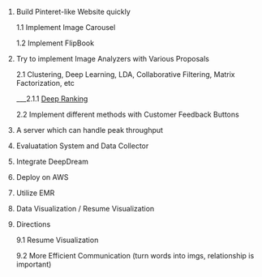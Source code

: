 1. Build Pinteret-like Website quickly

   1.1 Implement Image Carousel 
   
   1.2 Implement FlipBook

2. Try to implement Image Analyzers with Various Proposals

   2.1 Clustering, Deep Learning, LDA, Collaborative Filtering, Matrix Factorization, etc
       
   ___2.1.1 [Deep Ranking](https://github.com/Chasego/Sharedream/blob/master/res/img_similarity/deep_ranking.pdf)
       
   
   2.2 Implement different methods with Customer Feedback Buttons

3. A server which can handle peak throughput 

4. Evaluatation System and Data Collector

5. Integrate DeepDream

6. Deploy on AWS

7. Utilize EMR

8. Data Visualization / Resume Visualization

9. Directions

   9.1 Resume Visualization
   
   9.2 More Efficient Communication (turn words into imgs, relationship is important)
